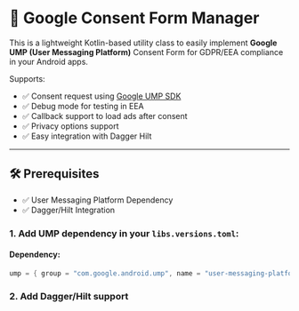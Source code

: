 # 📜 Google Consent Form Manager

This is a lightweight Kotlin-based utility class to easily implement **Google UMP (User Messaging Platform)** Consent Form for GDPR/EEA compliance in your Android apps.

Supports:
- ✅ Consent request using [Google UMP SDK](https://developers.google.com/admob/android/privacy)
- ✅ Debug mode for testing in EEA
- ✅ Callback support to load ads after consent
- ✅ Privacy options support
- ✅ Easy integration with Dagger Hilt

---

## 🛠️ Prerequisites

- ✅ User Messaging Platform Dependency
- ✅ Dagger/Hilt Integration

### 1. Add UMP dependency in your `libs.versions.toml`:

#### Dependency:
```kotlin dsl
ump = { group = "com.google.android.ump", name = "user-messaging-platform", version.ref = "ump_version" }
```

### 2. Add Dagger/Hilt support


